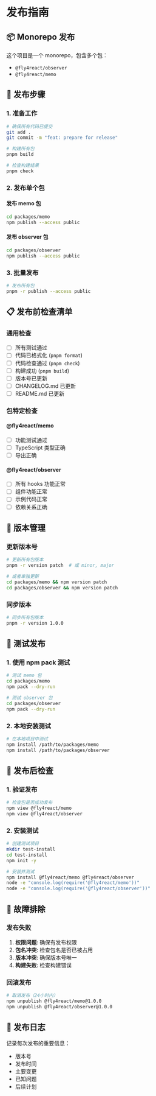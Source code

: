 # 发布指南

## 📦 Monorepo 发布

这个项目是一个 monorepo，包含多个包：

- `@fly4react/observer`
- `@fly4react/memo`

## 🚀 发布步骤

### 1. 准备工作

```bash
# 确保所有代码已提交
git add .
git commit -m "feat: prepare for release"

# 构建所有包
pnpm build

# 检查构建结果
pnpm check
```

### 2. 发布单个包

#### 发布 memo 包
```bash
cd packages/memo
npm publish --access public
```

#### 发布 observer 包
```bash
cd packages/observer
npm publish --access public
```

### 3. 批量发布

```bash
# 发布所有包
pnpm -r publish --access public
```

## 📋 发布前检查清单

### 通用检查
- [ ] 所有测试通过
- [ ] 代码已格式化 (`pnpm format`)
- [ ] 代码检查通过 (`pnpm check`)
- [ ] 构建成功 (`pnpm build`)
- [ ] 版本号已更新
- [ ] CHANGELOG.md 已更新
- [ ] README.md 已更新

### 包特定检查

#### @fly4react/memo
- [ ] 功能测试通过
- [ ] TypeScript 类型正确
- [ ] 导出正确

#### @fly4react/observer
- [ ] 所有 hooks 功能正常
- [ ] 组件功能正常
- [ ] 示例代码正常
- [ ] 依赖关系正确

## 🔄 版本管理

### 更新版本号

```bash
# 更新所有包版本
pnpm -r version patch  # 或 minor, major

# 或者单独更新
cd packages/memo && npm version patch
cd packages/observer && npm version patch
```

### 同步版本

```bash
# 同步所有包版本
pnpm -r version 1.0.0
```

## 🧪 测试发布

### 1. 使用 npm pack 测试

```bash
# 测试 memo 包
cd packages/memo
npm pack --dry-run

# 测试 observer 包
cd packages/observer
npm pack --dry-run
```

### 2. 本地安装测试

```bash
# 在本地项目中测试
npm install /path/to/packages/memo
npm install /path/to/packages/observer
```

## 🚨 发布后检查

### 1. 验证发布

```bash
# 检查包是否成功发布
npm view @fly4react/memo
npm view @fly4react/observer
```

### 2. 安装测试

```bash
# 创建测试项目
mkdir test-install
cd test-install
npm init -y

# 安装并测试
npm install @fly4react/memo @fly4react/observer
node -e "console.log(require('@fly4react/memo'))"
node -e "console.log(require('@fly4react/observer'))"
```

## 🔧 故障排除

### 发布失败

1. **权限问题**: 确保有发布权限
2. **包名冲突**: 检查包名是否已被占用
3. **版本冲突**: 确保版本号唯一
4. **构建失败**: 检查构建错误

### 回滚发布

```bash
# 取消发布（24小时内）
npm unpublish @fly4react/memo@1.0.0
npm unpublish @fly4react/observer@1.0.0
```

## 📝 发布日志

记录每次发布的重要信息：

- 版本号
- 发布时间
- 主要变更
- 已知问题
- 后续计划
